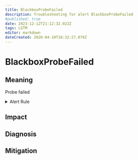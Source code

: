 ```yaml
---
title: BlackboxProbeFailed
description: Troubleshooting for alert BlackboxProbeFailed
#published: true
date: 2023-12-12T21:12:32.022Z
tags: LGTM
editor: markdown
dateCreated: 2020-04-10T18:32:27.079Z
---
```


# BlackboxProbeFailed

## Meaning
[//]: # "Short paragraph that explains what the alert means"
Probe failed

<details>
  <summary>Alert Rule</summary>

  ```yaml
alert: BlackboxProbeFailed
expr: probe_success == 0
for: 0m
labels:
    severity: critical
annotations:
    summary: Blackbox probe failed (instance {{ $labels.instance }})
    description: |-
        Probe failed
          VALUE = {{ $value }}
          LABELS = {{ $labels }}
    runbook: https://github.com/srerun/prometheus-alerts/content/runbooks/BlackboxProbeFailed

  ```
</details>


## Impact
[//]: # "What could / will happen if the alert is not addressed"



## Diagnosis
[//]: # "Steps to take to identify the cause of the problem"



## Mitigation
[//]: # "The steps necessary to resolve the alert"
